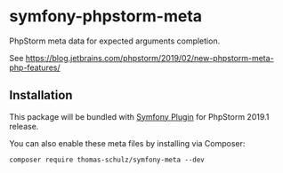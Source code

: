 # symfony-phpstorm-meta
PhpStorm meta data for expected arguments completion.

See https://blog.jetbrains.com/phpstorm/2019/02/new-phpstorm-meta-php-features/

## Installation

This package will be bundled with [Symfony Plugin](https://plugins.jetbrains.com/plugin/7219-symfony-plugin) for PhpStorm 2019.1 release.

You can also enable these meta files by installing via Composer:
```
composer require thomas-schulz/symfony-meta --dev
```
